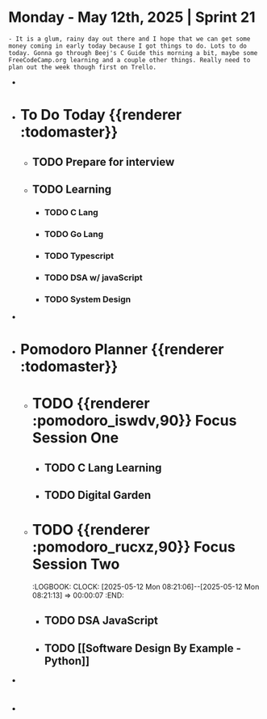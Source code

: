 # Monday - May 12th, 2025 | Sprint 21
	- It is a glum, rainy day out there and I hope that we can get some money coming in early today because I got things to do. Lots to do today. Gonna go through Beej's C Guide this morning a bit, maybe some FreeCodeCamp.org learning and a couple other things. Really need to plan out the week though first on Trello.
-
- # To Do Today {{renderer :todomaster}}
	- ## TODO Prepare for interview
	- ## TODO Learning
		- ### TODO C Lang
		- ### TODO Go Lang
		- ### TODO Typescript
		- ### TODO DSA w/ javaScript
		- ### TODO System Design
-
- # Pomodoro Planner {{renderer :todomaster}}
	- # TODO {{renderer :pomodoro_iswdv,90}} Focus Session One
		- ## TODO C Lang Learning
		- ## TODO Digital Garden
	- # TODO {{renderer :pomodoro_rucxz,90}} Focus Session Two
	  :LOGBOOK:
	  CLOCK: [2025-05-12 Mon 08:21:06]--[2025-05-12 Mon 08:21:13] =>  00:00:07
	  :END:
		- ## TODO DSA JavaScript
		- ## TODO [[Software Design By Example - Python]]
-
- #